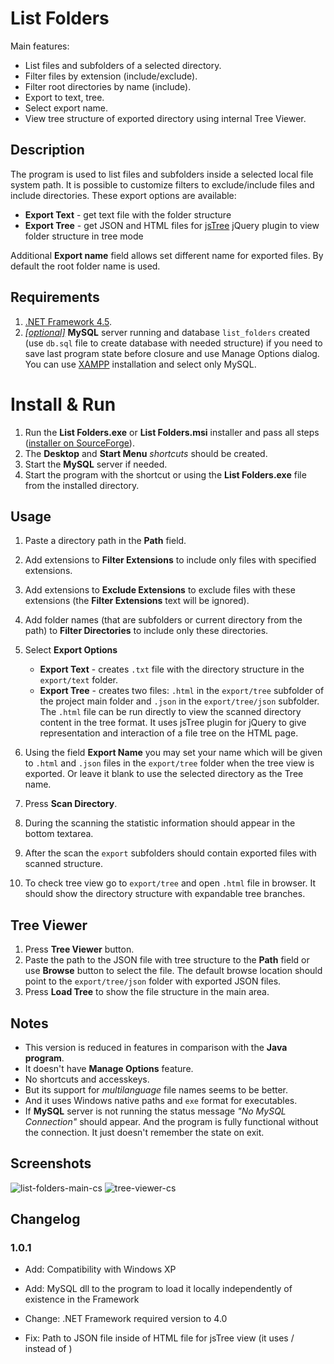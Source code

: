 # List Folders

Main features:

- List files and subfolders of a selected directory.
- Filter files by extension (include/exclude).
- Filter root directories by name (include).
- Export to text, tree.
- Select export name.
- View tree structure of exported directory using internal Tree Viewer.

## Description

The program is used to list files and subfolders inside a selected local file system path. 
It is possible to customize filters to exclude/include files and include directories. 
These export options are available:

 - **Export Text** - get text file with the folder structure
 - **Export Tree** - get JSON and HTML files for [jsTree](http://jstree.com/) jQuery plugin to view folder structure in tree mode
 
Additional **Export name** field allows set different name for exported files. By default the root folder name is used.


## Requirements

1. [.NET Framework 4.5](https://www.microsoft.com/en-us/download/details.aspx?id=42642).
2. <u>*\[optional\]*</u> **MySQL** server running and database `list_folders` created (use `db.sql` file to create database with needed structure) if you need to save last program state before closure and use Manage Options dialog. You can use [XAMPP](https://sourceforge.net/projects/xampp/files/) installation and select only MySQL.


# Install & Run

1. Run the **List Folders.exe** or **List Folders.msi** installer and pass all steps ([installer on SourceForge](https://sourceforge.net/projects/listfolders/files/C%23/)).
2. The **Desktop** and **Start Menu** *shortcuts* should be created.
3. Start the **MySQL** server if needed.
4. Start the program with the shortcut or using the **List Folders.exe** file from the installed directory.


## Usage

1. Paste a directory path in the **Path** field.
2. Add extensions to **Filter Extensions** to include only files with specified extensions.
3. Add extensions to **Exclude Extensions** to exclude files with these extensions (the **Filter Extensions** text will be ignored).
4. Add folder names (that are subfolders or current directory from the path) to **Filter Directories** to include only these directories.
5. Select **Export Options**

      - **Export Text** - creates `.txt` file with the directory structure in the `export/text` folder.
      - **Export Tree** - creates two files: `.html` in the `export/tree` subfolder of the project main folder and `.json` in the `export/tree/json` subfolder.
      The `.html` file can be run directly to view the scanned directory content in the tree format. It uses jsTree plugin for jQuery to give representation and interaction of a file tree on the HTML page.  

6. Using the field **Export Name** you may set your name which will be given to `.html` and `.json` files in the `export/tree` folder when the tree view is exported. Or leave it blank to use the selected directory as the Tree name.
7. Press **Scan Directory**.
8. During the scanning the statistic information should appear in the bottom textarea. 
9. After the scan the `export` subfolders should contain exported files with scanned structure.
10. To check tree view go to `export/tree` and open `.html` file in browser. It should show the directory structure with expandable tree branches.


## Tree Viewer

1. Press **Tree Viewer** button.
2. Paste the path to the JSON file with tree structure to the **Path** field or use **Browse** button to select the file. The default browse location should point to the `export/tree/json` folder with exported JSON files.
3. Press **Load Tree** to show the file structure in the main area.


## Notes

- This version is reduced in features in comparison with the **Java program**.
- It doesn't have **Manage Options** feature.
- No shortcuts and accesskeys.
- But its support for *multilanguage* file names seems to be better.
- And it uses Windows native paths and `exe` format for executables.
- If **MySQL** server is not running the status message *"No MySQL Connection"* should appear. And the program is fully functional without the connection. It just doesn't remember the state on exit.


## Screenshots

![list-folders-main-cs](/add/screenshots/list-folders-main-cs.png)
![tree-viewer-cs](/add/screenshots/tree-viewer-cs.png)


## Changelog

### 1.0.1

- Add: Compatibility with Windows XP
- Add: MySQL dll to the program to load it locally independently of existence in the Framework

- Change: .NET Framework required version to 4.0

- Fix: Path to JSON file inside of HTML file for jsTree view (it uses / instead of \)

